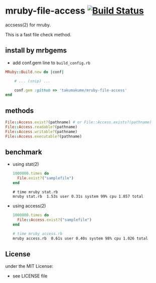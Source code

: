 # mruby-file-access   [![Build Status](https://travis-ci.org/takumakume/mruby-file-access.svg?branch=master)](https://travis-ci.org/takumakume/mruby-file-access)

accsess(2) for mruby.

This is a fast file check method.

## install by mrbgems

- add conf.gem line to `build_config.rb`

```ruby
MRuby::Build.new do |conf|

    # ... (snip) ...

    conf.gem :github => 'takumakume/mruby-file-access'
end
```
## methods

```ruby
File::Access.exist?(pathname) # or File::Access.exists?(pathname)
File::Access.readable?(pathname)
File::Access.writable?(pathname)
File::Access.executable?(pathname)
```

## benchmark

- using stat(2)

  ```ruby
  1000000.times do
    File.exist?("samplefile")
  end
  ```

  ```shell
  # time mruby stat.rb
  mruby stat.rb  1.53s user 0.31s system 99% cpu 1.857 total
  ```

- using access(2)

  ```ruby
  1000000.times do
    File::Access.exist?("samplefile")
  end
  ```

  ```sh
  # time mruby access.rb
  mruby access.rb  0.61s user 0.40s system 98% cpu 1.026 total
  ```

## License

under the MIT License:
- see LICENSE file
